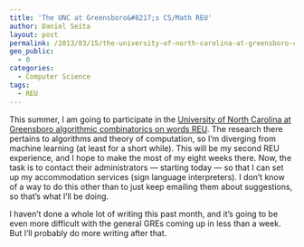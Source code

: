 ```yaml
---
title: 'The UNC at Greensboro&#8217;s CS/Math REU'
author: Daniel Seita
layout: post
permalink: /2013/03/15/the-university-of-north-carolina-at-greensboro-computer-science-reu/
geo_public:
  - 0
categories:
  - Computer Science
tags:
  - REU
---
```

This summer, I am going to participate in the [University of North Carolina at Greensboro algorithmic combinatorics on words REU][1]. The research there pertains to algorithms and theory of computation, so I&#8217;m diverging from machine learning (at least for a short while). This will be my second REU experience, and I hope to make the most of my eight weeks there. Now, the task is to contact their administrators &#8212; starting today &#8212; so that I can set up my accommodation services (sign language interpreters). I don&#8217;t know of a way to do this other than to just keep emailing them about suggestions, so that&#8217;s what I&#8217;ll be doing.

I haven&#8217;t done a whole lot of writing this past month, and it&#8217;s going to be even more difficult with the general GREs coming up in less than a week. But I&#8217;ll probably do more writing after that.

 [1]: http://www.uncg.edu/cmp/reu/
